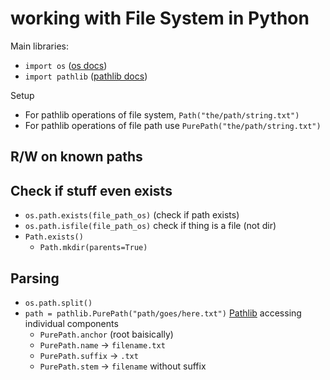 # working with File System in Python

Main libraries:
- `import os` ([os docs](https://docs.python.org/3/library/os.html))
- `import pathlib` ([pathlib docs](https://docs.python.org/3/library/pathlib.html))

Setup
- For pathlib operations of file system, `Path("the/path/string.txt")`
- For pathlib operations of file path use `PurePath("the/path/string.txt")`

## R/W on known paths



## Check if stuff even exists

- `os.path.exists(file_path_os)` (check if path exists)
- `os.path.isfile(file_path_os)` check if thing is a file (not dir)
- `Path.exists()`
  - `Path.mkdir(parents=True)`

## Parsing

- `os.path.split()`
- `path = pathlib.PurePath("path/goes/here.txt")` [Pathlib](https://docs.python.org/3/library/pathlib.html#methods-and-properties) accessing individual components
  - `PurePath.anchor` (root baisically)
  - `PurePath.name` -> `filename.txt`
  - `PurePath.suffix` -> `.txt`
  - `PurePath.stem` -> `filename` without suffix
